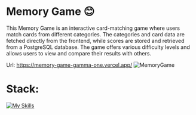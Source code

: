# Memory Game 😊

This Memory Game is an interactive card-matching game where users match cards from different categories. The categories and card data are fetched directly from the frontend, while scores are stored and retrieved from a PostgreSQL database. The game offers various difficulty levels and allows users to view and compare their results with others.

Url: https://memory-game-gamma-one.vercel.app/
![MemoryGame](https://github.com/user-attachments/assets/24aa35f9-7871-431e-baa6-3cbd00223cee)

# Stack:
[![My Skills](https://skillicons.dev/icons?i=vite,react,ts,tailwind,nodejs,express,postgres,vercel)](https://skillicons.dev)
